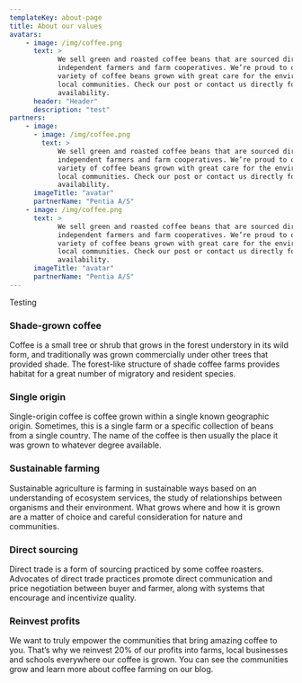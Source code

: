 ```yaml
---
templateKey: about-page
title: About our values
avatars: 
    - image: /img/coffee.png
      text: >
            We sell green and roasted coffee beans that are sourced directly from
            independent farmers and farm cooperatives. We’re proud to offer a
            variety of coffee beans grown with great care for the environment and
            local communities. Check our post or contact us directly for current
            availability.
      header: "Header"
      description: "test"
partners:
    - image:
      - image: /img/coffee.png
        text: >
            We sell green and roasted coffee beans that are sourced directly from
            independent farmers and farm cooperatives. We’re proud to offer a
            variety of coffee beans grown with great care for the environment and
            local communities. Check our post or contact us directly for current
            availability.
      imageTitle: "avatar"
      partnerName: "Pentia A/S"      
    - image: /img/coffee.png
      text: >
            We sell green and roasted coffee beans that are sourced directly from
            independent farmers and farm cooperatives. We’re proud to offer a
            variety of coffee beans grown with great care for the environment and
            local communities. Check our post or contact us directly for current
            availability.
      imageTitle: "avatar"
      partnerName: "Pentia A/S"      
---
```

Testing

### Shade-grown coffee

Coffee is a small tree or shrub that grows in the forest understory in its wild form, and traditionally was grown commercially under other trees that provided shade. The forest-like structure of shade coffee farms provides habitat for a great number of migratory and resident species.

### Single origin

Single-origin coffee is coffee grown within a single known geographic origin. Sometimes, this is a single farm or a specific collection of beans from a single country. The name of the coffee is then usually the place it was grown to whatever degree available.

### Sustainable farming

Sustainable agriculture is farming in sustainable ways based on an understanding of ecosystem services, the study of relationships between organisms and their environment. What grows where and how it is grown are a matter of choice and careful consideration for nature and communities.

### Direct sourcing

Direct trade is a form of sourcing practiced by some coffee roasters. Advocates of direct trade practices promote direct communication and price negotiation between buyer and farmer, along with systems that encourage and incentivize quality.

### Reinvest profits

We want to truly empower the communities that bring amazing coffee to you. That’s why we reinvest 20% of our profits into farms, local businesses and schools everywhere our coffee is grown. You can see the communities grow and learn more about coffee farming on our blog.
